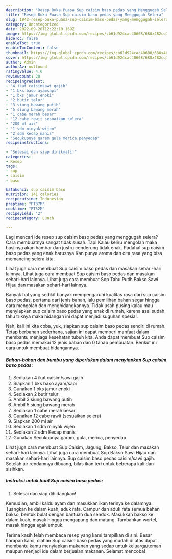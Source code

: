 ```yaml
---
description: "Resep Buka Puasa Sup caisim baso pedas yang Menggugah Selera"
title: "Resep Buka Puasa Sup caisim baso pedas yang Menggugah Selera"
slug: 1942-resep-buka-puasa-sup-caisim-baso-pedas-yang-menggugah-selera
category: Uncategorized
date: 2022-09-20T12:22:10.169Z
image: https://img-global.cpcdn.com/recipes/cb61d924cac40608/680x482cq70/sup-caisim-baso-pedas-foto-resep-utama.jpg
hideToc: false
enableToc: true
enableTocContent: false
thumbnail: https://img-global.cpcdn.com/recipes/cb61d924cac40608/680x482cq70/sup-caisim-baso-pedas-foto-resep-utama.jpg
cover: https://img-global.cpcdn.com/recipes/cb61d924cac40608/680x482cq70/sup-caisim-baso-pedas-foto-resep-utama.jpg
author: Admin
authorAv: notfound
ratingvalue: 4.6
reviewcount: 20
recipeingredient:
- "4 ikat caisimsawi gajih"
- "1 bks baso ayamsapi"
- "1 bks jamur enoki"
- "2 butir telur"
- "3 siung bawang putih"
- "5 siung bawang merah"
- "1 cabe merah besar"
- "12 cabe rawit sesuaikan selera"
- "200 ml air"
- "1 sdm minyak wijen"
- "2 sdm Kecap manis"
- "Secukupnya garam gula merica penyedap"
recipeinstructions:

- "Selesai dan siap dinikmati!"
categories:
- Resep
tags:
- sup
- caisim
- baso

katakunci: sup caisim baso 
nutrition: 141 calories
recipecuisine: Indonesian
preptime: "PT37M"
cooktime: "PT52M"
recipeyield: "2"
recipecategory: Lunch

---
```



Lagi mencari ide resep sup caisim baso pedas yang menggugah selera? Cara membuatnya sangat tidak susah. Tapi Kalau keliru mengolah maka hasilnya akan hambar dan justru cenderung tidak enak. Padahal sup caisim baso pedas yang enak harusnya Kan punya aroma dan cita rasa yang bisa memancing selera kita.


Lihat juga cara membuat Sup caisim baso pedas dan masakan sehari-hari lainnya. Lihat juga cara membuat Sup caisim baso pedas dan masakan sehari-hari lainnya. Lihat juga cara membuat Sop Tahu Putih Bakso Sawi Hijau dan masakan sehari-hari lainnya.

Banyak hal yang sedikit banyak mempengaruhi kualitas rasa dari sup caisim baso pedas, pertama dari jenis bahan, lalu pemilihan bahan segar hingga cara mengolah dan menghidangkannya. Tidak usah pusing kalau mau menyiapkan sup caisim baso pedas yang enak di rumah, karena asal sudah tahu triknya maka hidangan ini dapat menjadi suguhan spesial.


Nah, kali ini kita coba, yuk, siapkan sup caisim baso pedas sendiri di rumah. Tetap berbahan sederhana, sajian ini dapat memberi manfaat dalam membantu menjaga kesehatan tubuh kita. Anda dapat membuat Sup caisim baso pedas memakai 12 jenis bahan dan 0 tahap pembuatan. Berikut ini cara untuk membuat hidangannya.

<!--inarticleads1-->

##### Bahan-bahan dan bumbu yang diperlukan dalam menyiapkan Sup caisim baso pedas:

1. Sediakan 4 ikat caisim/sawi gajih
1. Siapkan 1 bks baso ayam/sapi
1. Gunakan 1 bks jamur enoki
1. Sediakan 2 butir telur
1. Ambil 3 siung bawang putih
1. Ambil 5 siung bawang merah
1. Sediakan 1 cabe merah besar
1. Gunakan 12 cabe rawit (sesuaikan selera)
1. Siapkan 200 ml air
1. Sediakan 1 sdm minyak wijen
1. Sediakan 2 sdm Kecap manis
1. Gunakan Secukupnya garam, gula, merica, penyedap


Lihat juga cara membuat Sup Caisim, Jagung, Bakso, Telur dan masakan sehari-hari lainnya. Lihat juga cara membuat Sop Bakso Sawi Hijau dan masakan sehari-hari lainnya. Sup caisim baso pedas caisim/sawi gajih. Setelah air rendamnya dibuang, bilas ikan teri untuk beberapa kali dan sisihkan. 

<!--inarticleads2-->

##### Instruksi untuk buat Sup caisim baso pedas:


1. Selesai dan siap dihidangkan!

Kemudian, ambil kaldu ayam dan masukkan ikan terinya ke dalamnya. Tuangkan ke dalam kuah, aduk rata. Campur dan aduk rata semua bahan bakso, bentuk bulat dengan bantuan dua sendok. Masukkan bakso ke dalam kuah, masak hingga mengapung dan matang. Tambahkan wortel, masak hingga agak empuk. 

Terima kasih telah membaca resep yang kami tampilkan di sini. Besar harapan kami, olahan Sup caisim baso pedas yang mudah di atas dapat membantu kamu menyiapkan makanan yang sedap untuk keluarga/teman maupun menjadi ide dalam berjualan makanan. Selamat mencoba!
